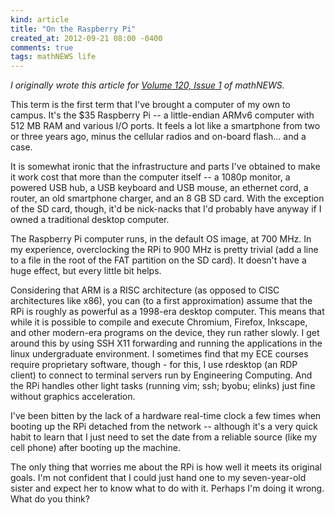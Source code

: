 ```yaml
---
kind: article
title: "On the Raspberry Pi"
created_at: 2012-09-21 08:00 -0400
comments: true
tags: mathNEWS life
---
```


_I originally wrote this article for
[Volume 120, Issue 1](http://mathnews.uwaterloo.ca/wordpress/?p=4048)
of mathNEWS._

This term is the first term that I've brought a computer of my own to campus. It's the $35 Raspberry Pi -- a little-endian ARMv6 computer with 512 MB RAM and various I/O ports. It feels a lot like a smartphone from two or three years ago, minus the cellular radios and on-board flash... and a case.

It is somewhat ironic that the infrastructure and parts I've obtained to make it work cost that more than the computer itself -- a 1080p monitor, a powered USB hub, a USB keyboard and USB mouse, an ethernet cord, a router, an old smartphone charger, and an 8 GB SD card. With the exception of the SD card, though, it'd be nick-nacks that I'd probably have anyway if I owned a traditional desktop computer.

The Raspberry Pi computer runs, in the default OS image, at 700 MHz. In my experience, overclocking the RPi to 900 MHz is pretty trivial (add a line to a file in the root of the FAT partition on the SD card). It doesn't have a huge effect, but every little bit helps.

Considering that ARM is a RISC architecture (as opposed to CISC architectures like x86), you can (to a first approximation) assume that the RPi is roughly as powerful as a 1998-era desktop computer. This means that while it is possible to compile and execute Chromium, Firefox, Inkscape, and other modern-era programs on the device, they run rather slowly. I get around this by using SSH X11 forwarding and running the applications in the linux undergraduate environment. I sometimes find that my ECE courses require proprietary software, though - for this, I use rdesktop (an RDP client) to connect to terminal servers run by Engineering Computing. And the RPi handles other light tasks (running vim; ssh; byobu; elinks) just fine without graphics acceleration.

I've been bitten by the lack of a hardware real-time clock a few times when booting up the RPi detached from the network -- although it's a very quick habit to learn that I just need to set the date from a reliable source (like my cell phone) after booting up the machine.

The only thing that worries me about the RPi is how well it meets its original goals. I'm not confident that I could just hand one to my seven-year-old sister and expect her to know what to do with it. Perhaps I'm doing it wrong. What do you think?

